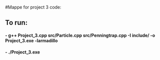 #Mappe for project 3 code:

## To run:
####    -   g++ Project_3.cpp src/Particle.cpp src/Penningtrap.cpp -I include/ -o Project_3.exe -larmadillo 

####    -   ./Project_3.exe
